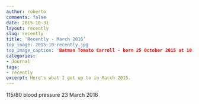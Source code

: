 ```yaml
---
author: roberto
comments: false
date: 2015-10-31
layout: recently
slug: recently
title: 'Recently - March 2016’
top_image: 2015-10-recently.jpg
top_image_caption: 'Batman Tomato Carroll - born 25 October 2015 at 10:30am'
categories:
- Journal
tags:
- recently
excerpt: Here's what I got up to in March 2015.
---
```


115/80 blood pressure 23 March 2016